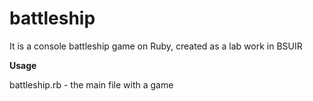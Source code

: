 # battleship

It is a console battleship game on Ruby, created as a lab work in BSUIR

**Usage**

battleship.rb - the main file with a game
